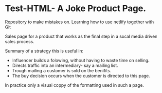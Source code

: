 # Test-HTML- A Joke Product Page. 

Repository to make mistakes on.
Learning how to use netlify together with Git

Sales page for a product that works as the final step in a socal media driven sales process. 

Summary of a strategy this is useful in:
 - Influencer builds a folowing, without having to waste time on selling.
 - Directs traffic into an intermediary- say a mailing list.
 - Trough mailing a customer is sold on the benifits.
 - The buy decision occurs when the customer is directed to this page.

In practice only a visual coppy of the formatting used in such a page.
